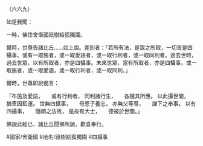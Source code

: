 （六六九）

如是我聞：

一時，佛住舍衛國祇樹給孤獨園。

爾時，世尊告諸比丘……如上說。差別者：「若所有法，是眾之所取，一切皆是四攝事。或有一取施者，或一取愛語者，或一取行利者，或一取同利者。過去世時，過去世眾，以有所取者，亦是四攝事。未來世眾，當有所取者，亦是四攝事。或一取施者，或一取愛語，或一取行利者，或一取同利。」

爾時，世尊即說偈言：

「布施及愛語，　　或有行利者，
同利諸行生，　　各隨其所應。
以此攝世間，　　猶車因釭運。
世無四攝事，　　母恩子養忘，
亦無父等尊，　　謙下之奉事。
以有四攝事，　　隨順之法故，
是故有大士，　　德被於世間。」

佛說此經已，諸比丘聞佛所說，歡喜奉行。

#國家/舍衛國
#地名/祇樹給孤獨園
#四攝事
